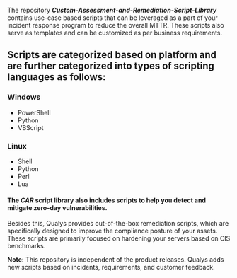 The repository ***Custom-Assessment-and-Remediation-Script-Library*** contains use-case based scripts that can be leveraged as a part of your incident response program to reduce the overall MTTR. These scripts also serve as templates and can be customized as per business requirements.   
  
## Scripts are categorized based on platform and are further categorized into types of scripting languages as follows:    
  
### Windows    
- PowerShell    
- Python    
- VBScript    
  
### Linux    
- Shell    
- Python    
- Perl    
- Lua    
  
#### The ***CAR*** script library also includes scripts to help you detect and mitigate zero-day vulnerabilities.   
    
Besides this, Qualys provides out-of-the-box remediation scripts, which are specifically designed to improve the compliance posture of your assets. These scripts are primarily focused on hardening your servers based on CIS benchmarks.    
    
**Note:** This repository is independent of the product releases. Qualys adds new scripts based on incidents, requirements, and customer feedback.